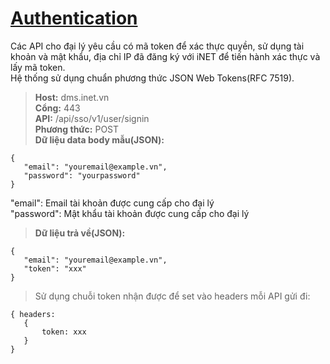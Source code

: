 # [Authentication](#Authentication)
Các API cho đại lý yêu cầu có mã token để xác thực quyền, sử dụng tài khoản và mật khẩu, địa chỉ IP đã đăng ký với iNET để tiến hành xác thực và lấy mã token.  
Hệ thống sử dụng chuẩn phương thức JSON Web Tokens(RFC 7519). 

> **Host:** dms.inet.vn  
> **Cổng:** 443  
> **API:** /api/sso/v1/user/signin  
> **Phương thức:** POST  
> **Dữ liệu data body mẫu(JSON):**   
```
{
   "email": "youremail@example.vn",
   "password": "yourpassword"
}
```
"email": Email tài khoản được cung cấp cho đại lý  
"password": Mật khẩu tài khoản được cung cấp cho đại lý

> **Dữ liệu trả về(JSON):**   
```
{
   "email": "youremail@example.vn",
   "token": "xxx"
}
```
> Sử dụng chuỗi token nhận được để set vào headers mỗi API gửi đi:  
```
{ headers: 
   {
       token: xxx
   }
}
```
